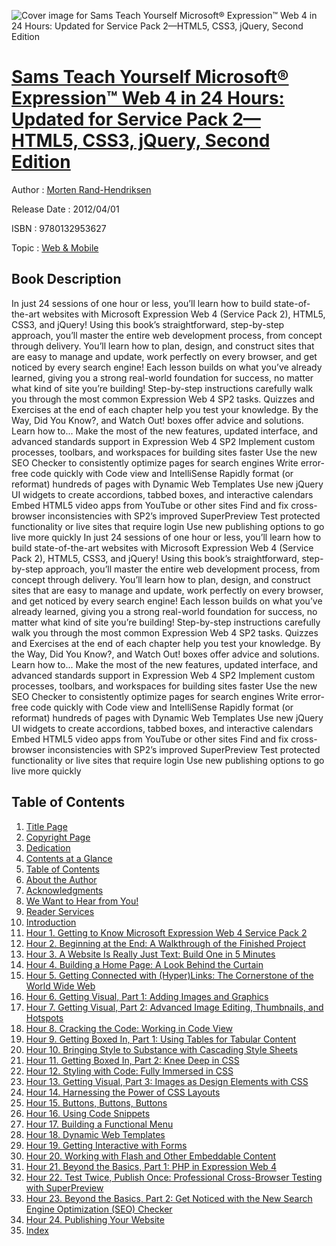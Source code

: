 ![Cover image for Sams Teach Yourself Microsoft® Expression™ Web 4 in 24 Hours: Updated for Service Pack 2—HTML5, CSS3, jQuery, Second Edition](https://imgdetail.ebookreading.net/cover/cover/web_mobile/EB9780132953627.jpg)

[Sams Teach Yourself Microsoft® Expression™ Web 4 in 24 Hours: Updated for Service Pack 2—HTML5, CSS3, jQuery, Second Edition](https://ebookreading.net/view/book/Sams+Teach+Yourself+Microsoft%C2%AE+Expression%E2%84%A2+Web+4+in+24+Hours%3A+Updated+for+Service+Pack+2%E2%80%94HTML5%2C+CSS3%2C+jQuery%2C+Second+Edition-EB9780132953627_1.html "Sams Teach Yourself Microsoft® Expression™ Web 4 in 24 Hours: Updated for Service Pack 2—HTML5, CSS3, jQuery, Second Edition")
====================================================================================================================

Author : [Morten Rand-Hendriksen](https://ebookreading.net/search/author/Morten+Rand-Hendriksen)

Release Date : 2012/04/01

ISBN : 9780132953627

Topic : [Web & Mobile](https://ebookreading.net/search/category/web-mobile)

Book Description
-----------------

In just 24 sessions of one hour or less, you’ll learn how to build state-of-the-art websites with Microsoft Expression Web 4 (Service Pack 2), HTML5, CSS3, and jQuery! Using this book’s straightforward, step-by-step approach, you’ll master the entire web development process, from concept through delivery. You’ll learn how to plan, design, and construct sites that are easy to manage and update, work perfectly on every browser, and get noticed by every search engine! Each lesson builds on what you’ve already learned, giving you a strong real-world foundation for success, no matter what kind of site you’re building!  Step-by-step instructions carefully walk you through the most common Expression Web 4 SP2 tasks. Quizzes and Exercises at the end of each chapter help you test your knowledge. By the Way, Did You Know?, and Watch Out! boxes offer advice and solutions.  Learn how to...
Make the most of the new features, updated interface, and advanced standards support in Expression Web 4 SP2
Implement custom processes, toolbars, and workspaces for building sites faster
Use the new SEO Checker to consistently optimize pages for search engines
Write error-free code quickly with Code view and IntelliSense
Rapidly format (or reformat) hundreds of pages with Dynamic Web Templates
Use new jQuery UI widgets to create accordions, tabbed boxes, and interactive calendars
Embed HTML5 video apps from YouTube or other sites
Find and fix cross-browser inconsistencies with SP2’s improved SuperPreview
Test protected functionality or live sites that require login
Use new publishing options to go live more quickly
              In just 24 sessions of one hour or less, you’ll learn how to build state-of-the-art websites with Microsoft Expression Web 4 (Service Pack 2), HTML5, CSS3, and jQuery! Using this book’s straightforward, step-by-step approach, you’ll master the entire web development process, from concept through delivery. You’ll learn how to plan, design, and construct sites that are easy to manage and update, work perfectly on every browser, and get noticed by every search engine! Each lesson builds on what you’ve already learned, giving you a strong real-world foundation for success, no matter what kind of site you’re building!  Step-by-step instructions carefully walk you through the most common Expression Web 4 SP2 tasks. Quizzes and Exercises at the end of each chapter help you test your knowledge. By the Way, Did You Know?, and Watch Out! boxes offer advice and solutions.  Learn how to...
Make the most of the new features, updated interface, and advanced standards support in Expression Web 4 SP2
Implement custom processes, toolbars, and workspaces for building sites faster
Use the new SEO Checker to consistently optimize pages for search engines
Write error-free code quickly with Code view and IntelliSense
Rapidly format (or reformat) hundreds of pages with Dynamic Web Templates
Use new jQuery UI widgets to create accordions, tabbed boxes, and interactive calendars
Embed HTML5 video apps from YouTube or other sites
Find and fix cross-browser inconsistencies with SP2’s improved SuperPreview
Test protected functionality or live sites that require login
Use new publishing options to go live more quickly
              
Table of Contents
-----------------

1. [Title Page](https://ebookreading.net/view/book/Sams+Teach+Yourself+Microsoft%C2%AE+Expression%E2%84%A2+Web+4+in+24+Hours%3A+Updated+for+Service+Pack+2%E2%80%94HTML5%2C+CSS3%2C+jQuery%2C+Second+Edition-EB9780132953627_2.html)
1. [Copyright Page](https://ebookreading.net/view/book/Sams+Teach+Yourself+Microsoft%C2%AE+Expression%E2%84%A2+Web+4+in+24+Hours%3A+Updated+for+Service+Pack+2%E2%80%94HTML5%2C+CSS3%2C+jQuery%2C+Second+Edition-EB9780132953627_3.html)
1. [Dedication](https://ebookreading.net/view/book/Sams+Teach+Yourself+Microsoft%C2%AE+Expression%E2%84%A2+Web+4+in+24+Hours%3A+Updated+for+Service+Pack+2%E2%80%94HTML5%2C+CSS3%2C+jQuery%2C+Second+Edition-EB9780132953627_4.html)
1. [Contents at a Glance](https://ebookreading.net/view/book/Sams+Teach+Yourself+Microsoft%C2%AE+Expression%E2%84%A2+Web+4+in+24+Hours%3A+Updated+for+Service+Pack+2%E2%80%94HTML5%2C+CSS3%2C+jQuery%2C+Second+Edition-EB9780132953627_5.html)
1. [Table of Contents](https://ebookreading.net/view/book/Sams+Teach+Yourself+Microsoft%C2%AE+Expression%E2%84%A2+Web+4+in+24+Hours%3A+Updated+for+Service+Pack+2%E2%80%94HTML5%2C+CSS3%2C+jQuery%2C+Second+Edition-EB9780132953627_6.html)
1. [About the Author](https://ebookreading.net/view/book/Sams+Teach+Yourself+Microsoft%C2%AE+Expression%E2%84%A2+Web+4+in+24+Hours%3A+Updated+for+Service+Pack+2%E2%80%94HTML5%2C+CSS3%2C+jQuery%2C+Second+Edition-EB9780132953627_7.html)
1. [Acknowledgments](https://ebookreading.net/view/book/Sams+Teach+Yourself+Microsoft%C2%AE+Expression%E2%84%A2+Web+4+in+24+Hours%3A+Updated+for+Service+Pack+2%E2%80%94HTML5%2C+CSS3%2C+jQuery%2C+Second+Edition-EB9780132953627_8.html)
1. [We Want to Hear from You!](https://ebookreading.net/view/book/Sams+Teach+Yourself+Microsoft%C2%AE+Expression%E2%84%A2+Web+4+in+24+Hours%3A+Updated+for+Service+Pack+2%E2%80%94HTML5%2C+CSS3%2C+jQuery%2C+Second+Edition-EB9780132953627_9.html)
1. [Reader Services](https://ebookreading.net/view/book/Sams+Teach+Yourself+Microsoft%C2%AE+Expression%E2%84%A2+Web+4+in+24+Hours%3A+Updated+for+Service+Pack+2%E2%80%94HTML5%2C+CSS3%2C+jQuery%2C+Second+Edition-EB9780132953627_10.html)
1. [Introduction](https://ebookreading.net/view/book/Sams+Teach+Yourself+Microsoft%C2%AE+Expression%E2%84%A2+Web+4+in+24+Hours%3A+Updated+for+Service+Pack+2%E2%80%94HTML5%2C+CSS3%2C+jQuery%2C+Second+Edition-EB9780132953627_11.html)
1. [Hour 1. Getting to Know Microsoft Expression Web 4 Service Pack 2](https://ebookreading.net/view/book/Sams+Teach+Yourself+Microsoft%C2%AE+Expression%E2%84%A2+Web+4+in+24+Hours%3A+Updated+for+Service+Pack+2%E2%80%94HTML5%2C+CSS3%2C+jQuery%2C+Second+Edition-EB9780132953627_12.html)
1. [Hour 2. Beginning at the End: A Walkthrough of the Finished Project](https://ebookreading.net/view/book/Sams+Teach+Yourself+Microsoft%C2%AE+Expression%E2%84%A2+Web+4+in+24+Hours%3A+Updated+for+Service+Pack+2%E2%80%94HTML5%2C+CSS3%2C+jQuery%2C+Second+Edition-EB9780132953627_13.html)
1. [Hour 3. A Website Is Really Just Text: Build One in 5 Minutes](https://ebookreading.net/view/book/Sams+Teach+Yourself+Microsoft%C2%AE+Expression%E2%84%A2+Web+4+in+24+Hours%3A+Updated+for+Service+Pack+2%E2%80%94HTML5%2C+CSS3%2C+jQuery%2C+Second+Edition-EB9780132953627_14.html)
1. [Hour 4. Building a Home Page: A Look Behind the Curtain](https://ebookreading.net/view/book/Sams+Teach+Yourself+Microsoft%C2%AE+Expression%E2%84%A2+Web+4+in+24+Hours%3A+Updated+for+Service+Pack+2%E2%80%94HTML5%2C+CSS3%2C+jQuery%2C+Second+Edition-EB9780132953627_15.html)
1. [Hour 5. Getting Connected with (Hyper)Links: The Cornerstone of the World Wide Web](https://ebookreading.net/view/book/Sams+Teach+Yourself+Microsoft%C2%AE+Expression%E2%84%A2+Web+4+in+24+Hours%3A+Updated+for+Service+Pack+2%E2%80%94HTML5%2C+CSS3%2C+jQuery%2C+Second+Edition-EB9780132953627_16.html)
1. [Hour 6. Getting Visual, Part 1: Adding Images and Graphics](https://ebookreading.net/view/book/Sams+Teach+Yourself+Microsoft%C2%AE+Expression%E2%84%A2+Web+4+in+24+Hours%3A+Updated+for+Service+Pack+2%E2%80%94HTML5%2C+CSS3%2C+jQuery%2C+Second+Edition-EB9780132953627_17.html)
1. [Hour 7. Getting Visual, Part 2: Advanced Image Editing, Thumbnails, and Hotspots](https://ebookreading.net/view/book/Sams+Teach+Yourself+Microsoft%C2%AE+Expression%E2%84%A2+Web+4+in+24+Hours%3A+Updated+for+Service+Pack+2%E2%80%94HTML5%2C+CSS3%2C+jQuery%2C+Second+Edition-EB9780132953627_18.html)
1. [Hour 8. Cracking the Code: Working in Code View](https://ebookreading.net/view/book/Sams+Teach+Yourself+Microsoft%C2%AE+Expression%E2%84%A2+Web+4+in+24+Hours%3A+Updated+for+Service+Pack+2%E2%80%94HTML5%2C+CSS3%2C+jQuery%2C+Second+Edition-EB9780132953627_19.html)
1. [Hour 9. Getting Boxed In, Part 1: Using Tables for Tabular Content](https://ebookreading.net/view/book/Sams+Teach+Yourself+Microsoft%C2%AE+Expression%E2%84%A2+Web+4+in+24+Hours%3A+Updated+for+Service+Pack+2%E2%80%94HTML5%2C+CSS3%2C+jQuery%2C+Second+Edition-EB9780132953627_20.html)
1. [Hour 10. Bringing Style to Substance with Cascading Style Sheets](https://ebookreading.net/view/book/Sams+Teach+Yourself+Microsoft%C2%AE+Expression%E2%84%A2+Web+4+in+24+Hours%3A+Updated+for+Service+Pack+2%E2%80%94HTML5%2C+CSS3%2C+jQuery%2C+Second+Edition-EB9780132953627_22.html)
1. [Hour 11. Getting Boxed In, Part 2: Knee Deep in CSS](https://ebookreading.net/view/book/Sams+Teach+Yourself+Microsoft%C2%AE+Expression%E2%84%A2+Web+4+in+24+Hours%3A+Updated+for+Service+Pack+2%E2%80%94HTML5%2C+CSS3%2C+jQuery%2C+Second+Edition-EB9780132953627_23.html)
1. [Hour 12. Styling with Code: Fully Immersed in CSS](https://ebookreading.net/view/book/Sams+Teach+Yourself+Microsoft%C2%AE+Expression%E2%84%A2+Web+4+in+24+Hours%3A+Updated+for+Service+Pack+2%E2%80%94HTML5%2C+CSS3%2C+jQuery%2C+Second+Edition-EB9780132953627_24.html)
1. [Hour 13. Getting Visual, Part 3: Images as Design Elements with CSS](https://ebookreading.net/view/book/Sams+Teach+Yourself+Microsoft%C2%AE+Expression%E2%84%A2+Web+4+in+24+Hours%3A+Updated+for+Service+Pack+2%E2%80%94HTML5%2C+CSS3%2C+jQuery%2C+Second+Edition-EB9780132953627_25.html)
1. [Hour 14. Harnessing the Power of CSS Layouts](https://ebookreading.net/view/book/Sams+Teach+Yourself+Microsoft%C2%AE+Expression%E2%84%A2+Web+4+in+24+Hours%3A+Updated+for+Service+Pack+2%E2%80%94HTML5%2C+CSS3%2C+jQuery%2C+Second+Edition-EB9780132953627_26.html)
1. [Hour 15. Buttons, Buttons, Buttons](https://ebookreading.net/view/book/Sams+Teach+Yourself+Microsoft%C2%AE+Expression%E2%84%A2+Web+4+in+24+Hours%3A+Updated+for+Service+Pack+2%E2%80%94HTML5%2C+CSS3%2C+jQuery%2C+Second+Edition-EB9780132953627_27.html)
1. [Hour 16. Using Code Snippets](https://ebookreading.net/view/book/Sams+Teach+Yourself+Microsoft%C2%AE+Expression%E2%84%A2+Web+4+in+24+Hours%3A+Updated+for+Service+Pack+2%E2%80%94HTML5%2C+CSS3%2C+jQuery%2C+Second+Edition-EB9780132953627_28.html)
1. [Hour 17. Building a Functional Menu](https://ebookreading.net/view/book/Sams+Teach+Yourself+Microsoft%C2%AE+Expression%E2%84%A2+Web+4+in+24+Hours%3A+Updated+for+Service+Pack+2%E2%80%94HTML5%2C+CSS3%2C+jQuery%2C+Second+Edition-EB9780132953627_29.html)
1. [Hour 18. Dynamic Web Templates](https://ebookreading.net/view/book/Sams+Teach+Yourself+Microsoft%C2%AE+Expression%E2%84%A2+Web+4+in+24+Hours%3A+Updated+for+Service+Pack+2%E2%80%94HTML5%2C+CSS3%2C+jQuery%2C+Second+Edition-EB9780132953627_30.html)
1. [Hour 19. Getting Interactive with Forms](https://ebookreading.net/view/book/Sams+Teach+Yourself+Microsoft%C2%AE+Expression%E2%84%A2+Web+4+in+24+Hours%3A+Updated+for+Service+Pack+2%E2%80%94HTML5%2C+CSS3%2C+jQuery%2C+Second+Edition-EB9780132953627_0.html)
1. [Hour 20. Working with Flash and Other Embeddable Content](https://ebookreading.net/view/book/Sams+Teach+Yourself+Microsoft%C2%AE+Expression%E2%84%A2+Web+4+in+24+Hours%3A+Updated+for+Service+Pack+2%E2%80%94HTML5%2C+CSS3%2C+jQuery%2C+Second+Edition-EB9780132953627_32.html)
1. [Hour 21. Beyond the Basics, Part 1: PHP in Expression Web 4](https://ebookreading.net/view/book/Sams+Teach+Yourself+Microsoft%C2%AE+Expression%E2%84%A2+Web+4+in+24+Hours%3A+Updated+for+Service+Pack+2%E2%80%94HTML5%2C+CSS3%2C+jQuery%2C+Second+Edition-EB9780132953627_33.html)
1. [Hour 22. Test Twice, Publish Once: Professional Cross-Browser Testing with SuperPreview](https://ebookreading.net/view/book/Sams+Teach+Yourself+Microsoft%C2%AE+Expression%E2%84%A2+Web+4+in+24+Hours%3A+Updated+for+Service+Pack+2%E2%80%94HTML5%2C+CSS3%2C+jQuery%2C+Second+Edition-EB9780132953627_34.html)
1. [Hour 23. Beyond the Basics, Part 2: Get Noticed with the New Search Engine Optimization (SEO) Checker](https://ebookreading.net/view/book/Sams+Teach+Yourself+Microsoft%C2%AE+Expression%E2%84%A2+Web+4+in+24+Hours%3A+Updated+for+Service+Pack+2%E2%80%94HTML5%2C+CSS3%2C+jQuery%2C+Second+Edition-EB9780132953627_35.html)
1. [Hour 24. Publishing Your Website](https://ebookreading.net/view/book/Sams+Teach+Yourself+Microsoft%C2%AE+Expression%E2%84%A2+Web+4+in+24+Hours%3A+Updated+for+Service+Pack+2%E2%80%94HTML5%2C+CSS3%2C+jQuery%2C+Second+Edition-EB9780132953627_36.html)
1. [Index](https://ebookreading.net/view/book/Sams+Teach+Yourself+Microsoft%C2%AE+Expression%E2%84%A2+Web+4+in+24+Hours%3A+Updated+for+Service+Pack+2%E2%80%94HTML5%2C+CSS3%2C+jQuery%2C+Second+Edition-EB9780132953627_0.html)

